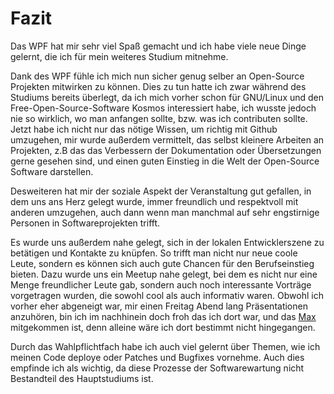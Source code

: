 # Fazit

Das WPF hat mir sehr viel Spaß gemacht und ich habe viele neue Dinge gelernt, die ich für mein weiteres Studium mitnehme.

Dank des WPF fühle ich mich nun sicher genug selber an Open-Source Projekten mitwirken zu können. Dies zu tun hatte ich zwar während des Studiums bereits überlegt, da ich mich vorher schon für GNU/Linux und den Free-Open-Source-Software Kosmos interessiert habe, ich wusste jedoch nie so wirklich, wo man anfangen sollte, bzw. was ich contributen sollte.
Jetzt habe ich nicht nur das nötige Wissen, um richtig mit Github umzugehen, mir wurde außerdem vermittelt, das selbst kleinere Arbeiten an Projekten, z.B das das Verbessern der Dokumentation oder Übersetzungen gerne gesehen sind, und einen guten Einstieg in die Welt der Open-Source Software darstellen.

Desweiteren hat mir der soziale Aspekt der Veranstaltung gut gefallen, in dem uns ans Herz gelegt wurde, immer freundlich und respektvoll mit anderen umzugehen, auch dann wenn man manchmal auf sehr engstirnige Personen in Softwareprojekten trifft.

Es wurde uns außerdem nahe gelegt, sich in der lokalen Entwicklerszene zu betätigen und Kontakte zu knüpfen.
So trifft man nicht nur neue coole Leute, sondern es können sich auch gute Chancen für den Berufseinstieg bieten. Dazu wurde uns ein Meetup nahe gelegt, bei dem es nicht nur eine Menge freundlicher Leute gab, sondern auch noch interessante Vorträge vorgetragen wurden, die sowohl cool als auch informativ waren.
Obwohl ich vorher eher abgeneigt war, mir einen Freitag Abend lang Präsentationen anzuhören, bin ich im nachhinein doch froh das ich dort war, und das [Max](https://github.com/MKrusch) mitgekommen ist, denn alleine wäre ich dort bestimmt nicht hingegangen.

Durch das Wahlpflichtfach habe ich auch viel gelernt über Themen, wie ich meinen Code deploye oder Patches und Bugfixes vornehme. Auch dies empfinde ich als wichtig, da diese Prozesse der Softwarewartung nicht Bestandteil des Hauptstudiums ist.

